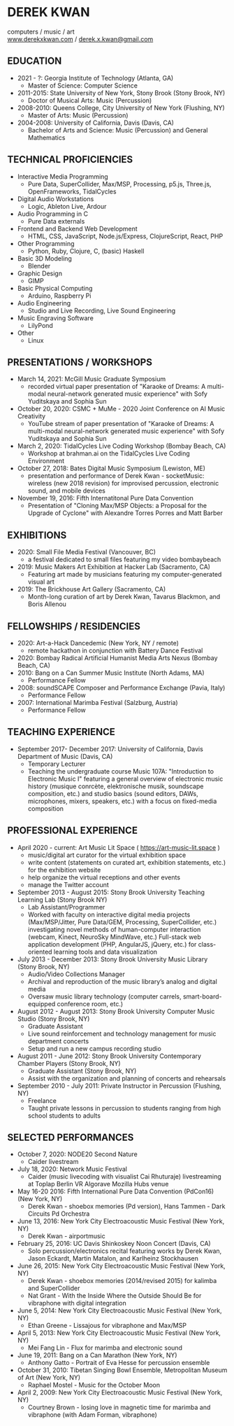 # DEREK KWAN
computers / music / art\
www.derekxkwan.com / derek.x.kwan@gmail.com

## EDUCATION
- 2021 - ?: Georgia Institute of Technology (Atlanta, GA)
    - Master of Science: Computer Science
- 2011-2015: State University of New York, Stony Brook (Stony Brook, NY)
  - Doctor of Musical Arts: Music (Percussion)
- 2008-2010: Queens College, City University of New York (Flushing, NY)
  - Master of Arts: Music (Percussion)
- 2004-2008: University of California, Davis (Davis, CA)
  - Bachelor of Arts and Science: Music (Percussion) and General Mathematics

## TECHNICAL PROFICIENCIES
- Interactive Media Programming
  - Pure Data, SuperCollider, Max/MSP, Processing, p5.js, Three.js, OpenFrameworks, TidalCycles
- Digital Audio Workstations
  - Logic, Ableton Live, Ardour 
- Audio Programming in C
  - Pure Data externals
- Frontend and Backend Web Development
  - HTML, CSS, JavaScript, Node.js/Express, ClojureScript, React, PHP
- Other Programming
  - Python, Ruby, Clojure, C, (basic) Haskell
- Basic 3D Modeling
  - Blender
- Graphic Design
  - GIMP
- Basic Physical Computing
  - Arduino, Raspberry Pi
- Audio Engineering
  - Studio and Live Recording, Live Sound Engineering
- Music Engraving Software
  - LilyPond 
- Other
  - Linux

## PRESENTATIONS / WORKSHOPS
- March 14, 2021: McGill Music Graduate Symposium
  - recorded virtual paper presentation of "Karaoke of Dreams: A multi-modal neural-network generated music experience" with Sofy Yuditskaya and Sophia Sun
- October 20, 2020: CSMC + MuMe - 2020 Joint Conference on AI Music Creativity
  - YouTube stream of paper presentation of "Karaoke of Dreams: A multi-modal neural-network generated music experience" with Sofy Yuditskaya and Sophia Sun
- March 2, 2020: TidalCycles Live Coding Workshop (Bombay Beach, CA)
  - Workshop at brahman.ai on the TidalCycles Live Coding Environment 
- October 27, 2018: Bates Digital Music Symposium (Lewiston, ME)
  - presentation and performance of Derek Kwan - socketMusic: wireless (new 2018 revision) for improvised percussion, electronic sound, and mobile devices
- November 19, 2016: Fifth Internatitonal Pure Data Convention
  - Presentation of "Cloning Max/MSP Objects: a Proposal for the Upgrade of Cyclone" with Alexandre Torres Porres and Matt Barber

## EXHIBITIONS
- 2020: Small File Media Festival (Vancouver, BC)
    - a festival dedicated to small files featuring my video bombaybeach
- 2019: Music Makers Art Exhibition at Hacker Lab (Sacramento, CA)
  - Featuring art made by musicians featuring my computer-generated visual art
- 2019: The Brickhouse Art Gallery (Sacramento, CA)
  - Month-long curation of art by Derek Kwan, Tavarus Blackmon, and Boris Allenou

## FELLOWSHIPS / RESIDENCIES
- 2020: Art-a-Hack Dancedemic (New York, NY / remote)
    - remote hackathon in conjunction with Battery Dance Festival
- 2020: Bombay Radical Artificial Humanist Media Arts Nexus (Bombay Beach, CA)
- 2010:  Bang on a Can Summer Music Institute  (North Adams, MA)
  - Performance Fellow
- 2008: soundSCAPE Composer and Performance Exchange (Pavia, Italy)
  - Performance Fellow
- 2007: International Marimba Festival (Salzburg, Austria)
  - Performance Fellow

## TEACHING EXPERIENCE
- September 2017- December 2017: University of California, Davis Department of Music (Davis, CA)
  - Temporary Lecturer
  - Teaching the undergraduate course Music 107A: "Introduction to Electronic Music I" featuring a general overview of electronic music history (musique conrcète, elektronische musik, soundscape composition, etc.) and studio basics (sound editors, DAWs, microphones, mixers, speakers, etc.) with a focus on fixed-media composition

## PROFESSIONAL EXPERIENCE
- April 2020 - current: Art Music Lit Space ( https://art-music-lit.space )
  - music/digital art curator for the virtual exhibition space
  - write content (statements on curated art, exhibition statements, etc.) for the exhibition website
  - help organize the virtual receptions and other events
  - manage the Twitter account
- September 2013 - August 2015: Stony Brook University Teaching Learning Lab (Stony Brook NY)
  - Lab Assistant/Programmer
  - Worked with faculty on interactive digital media projects (Max/MSP/Jitter, Pure Data/GEM, Processing, SuperCollider, etc.) investigating novel methods of human-computer interaction (webcam, Kinect, NeuroSky MindWave, etc.)
Full-stack web application development (PHP, AngularJS, jQuery, etc.) for class-oriented learning tools and data visualization
- July 2013 - December 2013: Stony Brook University Music Library (Stony Brook, NY)
  - Audio/Video Collections Manager
  - Archival and reproduction of the music library’s analog and digital media
  - Oversaw music library technology (computer carrels, smart-board-equipped conference room, etc.)
- August 2012 - August 2013: Stony Brook University Computer Music Studio (Stony Brook, NY)
  - Graduate Assistant
  - Live sound reinforcement and technology management for music department concerts
  - Setup and run a new campus recording studio
- August 2011 - June 2012: Stony Brook University Contemporary Chamber Players (Stony Brook, NY)
  - Graduate Assistant (Stony Brook, NY)
  - Assist with the organization and planning of concerts and rehearsals 
- September 2010 - July 2011: Private Instructor in Percussion (Flushing, NY)
  - Freelance
  - Taught private lessons in percussion to students ranging from high school students to adults

## SELECTED PERFORMANCES
- October 7, 2020: NODE20 Second Nature
    - Caider livestream
- July 18, 2020: Network Music Festival
    - Caider (music livecoding with visualist Cai Rhuturaje) livestreaming at Toplap Berlin VR Algorave Mozilla Hubs venue
- May 16-20 2016: Fifth International Pure Data Convention (PdCon16) (New York, NY)
  - Derek Kwan - shoebox memories (Pd version), Hans Tammen - Dark Circuits Pd Orchestra
- June 13, 2016: New York City Electroacoustic Music Festival (New York, NY)
  - Derek Kwan - airportmusic
- February 25, 2016: UC Davis Shinkoskey Noon Concert (Davis, CA)
  - Solo percussion/electronics recital featuring works by Derek Kwan, Jason Eckardt, Martin Matalon, and Karlheinz Stockhausen
- June 26, 2015: New York City Electroacoustic Music Festival (New York, NY)
  - Derek Kwan - shoebox memories (2014/revised 2015) for kalimba and SuperCollider
  - Nat Grant - With the Inside Where the Outside Should Be for vibraphone with digital integration
- June 5, 2014: New York City Electroacoustic Music Festival (New York, NY)
  - Ethan Greene - Lissajous for vibraphone and Max/MSP
- April 5, 2013: New York City Electroacoustic Music Festival (New York, NY)
  - Mei Fang Lin - Flux for marimba and electronic sound
- June 19, 2011: Bang on a Can Marathon (New York, NY)
  - Anthony Gatto - Portrait of Eva Hesse for percussion ensemble
- October 31, 2010: Tibetan Singing Bowl Ensemble, Metropolitan Museum of Art (New York, NY)
  - Raphael Mostel - Music for the October Moon
- April 2, 2009: New York City Electroacoustic Music Festival (New York, NY)
  - Courtney Brown - losing love in magnetic time for marimba and vibraphone (with Adam Forman, vibraphone)
